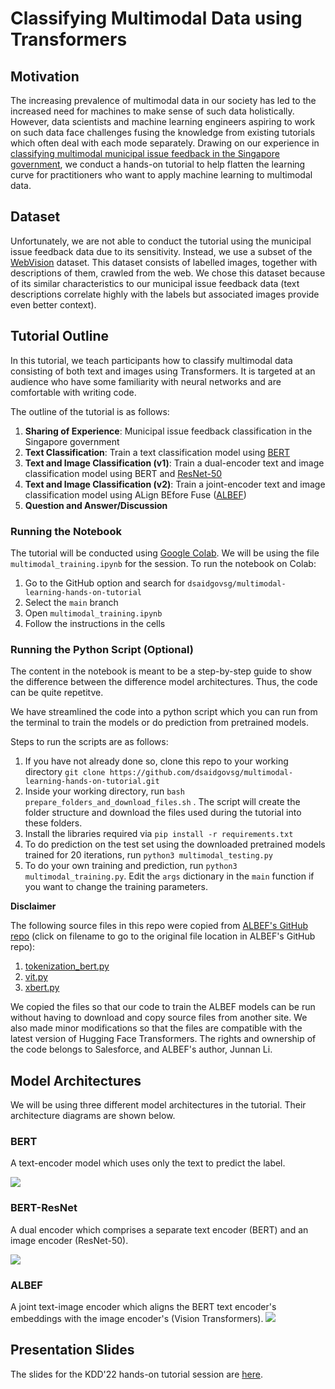 # Classifying Multimodal Data using Transformers

## Motivation
The increasing prevalence of multimodal data in our society has led to the increased need for machines to make sense of such data holistically. However, data scientists and machine learning engineers aspiring to work on such data face challenges fusing the knowledge from existing tutorials which often deal with each mode separately. Drawing on our experience in [classifying multimodal municipal issue feedback in the Singapore government](https://medium.com/dsaid-govtech/training-the-oneservice-chatbot-to-analyse-feedback-on-municipal-issues-using-natural-language-4302aa5a3946), we conduct a hands-on tutorial to help flatten the learning curve for practitioners who want to apply machine learning to multimodal data.

## Dataset
Unfortunately, we are not able to conduct the tutorial using the municipal issue feedback data due to its sensitivity. Instead, we use a subset of the [WebVision](https://data.vision.ee.ethz.ch/cvl/webvision/dataset2017.html) dataset. This dataset consists of labelled images, together with descriptions of them, crawled from the web. We chose this dataset because of its similar characteristics to our municipal issue feedback data (text descriptions correlate highly with the labels but associated images provide even better context).

## Tutorial Outline
In this tutorial, we teach participants how to classify multimodal data consisting of both text and images using Transformers. It is targeted at an audience who have some familiarity with neural networks and are comfortable with writing code.

The outline of the tutorial is as follows:
1. **Sharing of Experience**: Municipal issue feedback classification in the Singapore government
2. **Text Classification**: Train a text classification model using [BERT](https://arxiv.org/abs/1810.04805)
3. **Text and Image Classification (v1)**: Train a dual-encoder text and image classification model using BERT and [ResNet-50](https://arxiv.org/abs/1512.03385)
4. **Text and Image Classification (v2)**: Train a joint-encoder text and image classification model using ALign BEfore Fuse ([ALBEF](https://github.com/salesforce/ALBEF))
5. **Question and Answer/Discussion**

### Running the Notebook
The tutorial will be conducted using [Google Colab](https://colab.research.google.com/). We will be using the file `multimodal_training.ipynb` for the session. To run the notebook on Colab: 
1. Go to the GitHub option and search for `dsaidgovsg/multimodal-learning-hands-on-tutorial`
2. Select the `main` branch
3. Open `multimodal_training.ipynb`
4. Follow the instructions in the cells


### Running the Python Script (Optional)
The content in the notebook is meant to be a step-by-step guide to show the difference between the difference model architectures. Thus, the code can be quite repetitve.

We have streamlined the code into a python script which you can run from the terminal to train the models or do prediction from pretrained models. 

Steps to run the scripts are as follows:
1. If you have not already done so, clone this repo to your working directory `git clone https://github.com/dsaidgovsg/multimodal-learning-hands-on-tutorial.git`
2. Inside your working directory, run `bash prepare_folders_and_download_files.sh` . The script will create the folder structure and download the files used during the tutorial into these folders.
3. Install the libraries required via `pip install -r requirements.txt`
4. To do prediction on the test set using the downloaded pretrained models trained for 20 iterations, run `python3 multimodal_testing.py`
5. To do your own training and prediction, run `python3 multimodal_training.py`. Edit the `args` dictionary in the `main` function if you want to change the training parameters.

**Disclaimer**

The following source files in this repo were copied from [ALBEF's GitHub repo](https://github.com/salesforce/ALBEF) (click on filename to go to the original file location in ALBEF's GitHub repo): 
1. [tokenization_bert.py](https://github.com/salesforce/ALBEF/blob/main/models/tokenization_bert.py) 
2. [vit.py](https://github.com/salesforce/ALBEF/blob/main/models/vit.py)
3. [xbert.py](https://github.com/salesforce/ALBEF/blob/main/models/xbert.py)

We copied the files so that our code to train the ALBEF models can be run without having to download and copy source files from another site. We also made minor modifications so that the files are compatible with the latest version of Hugging Face Transformers. The rights and ownership of the code belongs to Salesforce, and ALBEF's author, Junnan Li.

## Model Architectures
We will be using three different model architectures in the tutorial. Their architecture diagrams are shown below.

### BERT
A text-encoder model which uses only the text to predict the label.

![](https://drive.google.com/uc?export=view&id=1nlBu9P8saotjNg_nv_tfdnTxpxaFAhqq)


### BERT-ResNet
A dual encoder which comprises a separate text encoder (BERT) and an image encoder (ResNet-50).

![](https://drive.google.com/uc?export=view&id=1vFL3V1LdRlamLjkoI7ieoimxbwGnR7mU)


### ALBEF
A joint text-image encoder which aligns the BERT text encoder's embeddings with the image encoder's (Vision Transformers).
![](https://drive.google.com/uc?export=view&id=1zcBBx08_7ujlH2RS2WZrmTZ--Icsk4NN)


## Presentation Slides 
The slides for the KDD'22 hands-on tutorial session are [here](kdd_2022_multimodal_learning_slides.pdf).

